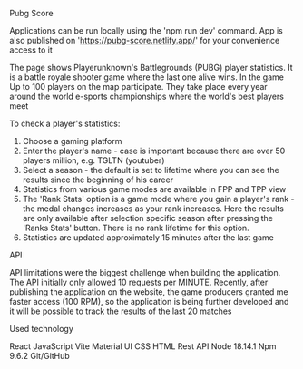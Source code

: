Pubg Score

Applications can be run locally using the 'npm run dev' command. App is also
published on 'https://pubg-score.netlify.app/' for your convenience access to it

The page shows Playerunknown's Battlegrounds (PUBG) player statistics. It
is a battle royale shooter game where the last one alive wins. In the game
Up to 100 players on the map participate. They take place every year around the world
e-sports championships where the world's best players meet

To check a player's statistics:

1. Choose a gaming platform
2. Enter the player's name - case is important because there are over 50 players
   million, e.g. TGLTN (youtuber)
3. Select a season - the default is set to lifetime where you can see the results since
   the beginning of his career
4. Statistics from various game modes are available in FPP and TPP view
5. The 'Rank Stats' option is a game mode where you gain a player's rank - the medal changes
   increases as your rank increases. Here the results are only available after selection
   specific season after pressing the 'Ranks Stats' button. There is no rank
   lifetime for this option.
6. Statistics are updated approximately 15 minutes after the last game


API

API limitations were the biggest challenge when building the application. The API initially only allowed 10 requests per MINUTE. Recently, after publishing the application on the website, the game producers granted me faster access (100 RPM), so the application is being further developed and it will be possible to track the results of the last 20 matches


Used technology

React
JavaScript
Vite
Material UI
CSS
HTML
Rest API
Node 18.14.1 
Npm 9.6.2
Git/GitHub